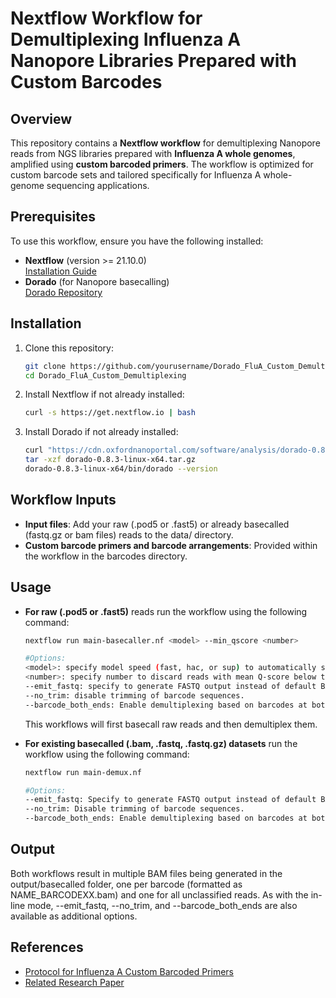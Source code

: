 # Nextflow Workflow for Demultiplexing Influenza A Nanopore Libraries Prepared with Custom Barcodes

## Overview
This repository contains a **Nextflow workflow** for demultiplexing Nanopore reads from NGS libraries prepared with **Influenza A whole genomes**, amplified using **custom barcoded primers**. The workflow is optimized for custom barcode sets and tailored specifically for Influenza A whole-genome sequencing applications.

## Prerequisites
To use this workflow, ensure you have the following installed:
- **Nextflow** (version >= 21.10.0)  
  [Installation Guide](https://www.nextflow.io/docs/latest/install.html)
- **Dorado** (for Nanopore basecalling)  
  [Dorado Repository](https://github.com/nanoporetech/dorado)
  
## Installation
1. Clone this repository:
   ```bash
   git clone https://github.com/yourusername/Dorado_FluA_Custom_Demultiplexing.git
   cd Dorado_FluA_Custom_Demultiplexing
2. Install Nextflow if not already installed:
   ```bash
   curl -s https://get.nextflow.io | bash
3. Install Dorado if not already installed:
   ```bash
   curl "https://cdn.oxfordnanoportal.com/software/analysis/dorado-0.8.3-linux-x64.tar.gz" -o dorado-0.8.3-linux-x64.tar.gz
   tar -xzf dorado-0.8.3-linux-x64.tar.gz
   dorado-0.8.3-linux-x64/bin/dorado --version

## Workflow Inputs
- **Input files**: Add your raw (.pod5 or .fast5) or already basecalled (fastq.gz or bam files) reads to the data/ directory.
- **Custom barcode primers and barcode arrangements**: Provided within the workflow in the barcodes directory.

## Usage
- **For raw (.pod5 or .fast5)** reads run the workflow using the following command:
   ```bash
   nextflow run main-basecaller.nf <model> --min_qscore <number>

   #Options:
   <model>: specify model speed (fast, hac, or sup) to automatically select a basecalling model.
   <number>: specify number to discard reads with mean Q-score below this threshold.
   --emit_fastq: specify to generate FASTQ output instead of default BAM.
   --no_trim: disable trimming of barcode sequences.
   --barcode_both_ends: Enable demultiplexing based on barcodes at both ends.e
  ```

  This workflows will first basecall raw reads and then demultiplex them. 
   
- **For existing basecalled (.bam, .fastq, .fastq.gz) datasets** run the workflow using the following command:
   ```bash
   nextflow run main-demux.nf

   #Options:
   --emit_fastq: Specify to generate FASTQ output instead of default BAM.
   --no_trim: Disable trimming of barcode sequences.
   --barcode_both_ends: Enable demultiplexing based on barcodes at both ends.
  ```

## Output
Both workflows result in multiple BAM files being generated in the output/basecalled folder, one per barcode (formatted as NAME_BARCODEXX.bam) and one for all unclassified reads. As with the in-line mode, --emit_fastq, --no_trim, and --barcode_both_ends are also available as additional options.

## References
- [Protocol for Influenza A Custom Barcoded Primers](https://www.protocols.io/view/optimized-rt-pcr-protocols-for-whole-genome-amplif-bp2l62r15gqe/v1)
- [Related Research Paper](https://doi.org/10.3389/fcimb.2024.1497278)
